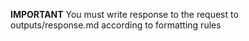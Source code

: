 **IMPORTANT** You must write response to the request to outputs/response.md according to formatting rules

